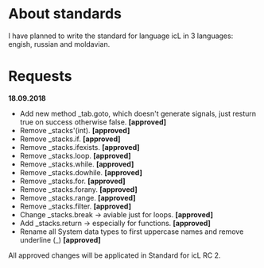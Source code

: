 # About standards

I have planned to write the standard for language icL in 3 languages:
engish, russian and moldavian.

# Requests

__18.09.2018__

 * Add new method _tab.goto, which doesn't generate signals, just resturn true 
   on success otherwise false. **[approved]**
 * Remove _stacks'(int). **[approved]**
 * Remove _stacks.if. **[approved]**
 * Remove _stacks.ifexists. **[approved]**
 * Remove _stacks.loop. **[approved]**
 * Remove _stacks.while. **[approved]**
 * Remove _stacks.dowhile. **[approved]**
 * Remove _stacks.for. **[approved]**
 * Remove _stacks.forany. **[approved]**
 * Remove _stacks.range. **[approved]**
 * Remove _stacks.filter. **[approved]**
 * Change _stacks.break -> aviable just for loops. **[approved]**
 * Add _stacks.return -> especially for functions. **[approved]**
 * Rename all System data types to first uppercase names and remove underline
   (_)  **[approved]**

All approved changes will be applicated in Standard for icL RC 2.